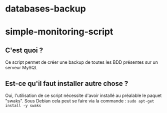 # databases-backup

# simple-monitoring-script
## C'est quoi ?
Ce script permet de créer une backup de toutes les BDD présentes sur un serveur MySQL


## Est-ce qu'il faut installer autre chose ?
Oui, l'utilisation de ce script nécessite d'avoir installé au préalable le paquet "swaks". Sous Debian cela peut se faire via la commande : 
`sudo apt-get install -y swaks`
